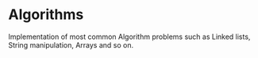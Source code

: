 # Algorithms

Implementation of most common Algorithm problems such as Linked lists, String manipulation, Arrays and so on.
